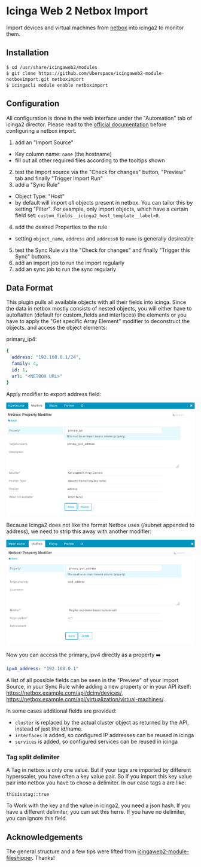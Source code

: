# Icinga Web 2 Netbox Import

Import devices and virtual machines from [netbox](https://github.com/digitalocean/netbox)
into icinga2 to monitor them.

## Installation

```shell
$ cd /usr/share/icingaweb2/modules
$ git clone https://github.com/Uberspace/icingaweb2-module-netboximport.git netboximport
$ icingacli module enable netboximport
```

## Configuration

All configuration is done in the web interface under the "Automation" tab of
icinga2 director. Please read to the [official documentation](https://www.icinga.com/docs/director/latest/doc/70-Import-and-Sync/)
before configuring a netbox import.

1. add an "Import Source"
  * Key column name: `name` (the hostname)
  * fill out all other required files according to the tooltips shown
2. test the Import source via the "Check for changes" button, "Preview" tab and finally "Trigger Import Run"
3. add a "Sync Rule"
  * Object Type: "Host"
  * by default will import _all_ objects present in netbox. You can tailor this by setting "Filter".
    For example, only import objects, which have a certain field set: `custom_fields__icinga2_host_template__label>0`.
4. add the desired Properties to the rule
  * setting `object_name`, `address` and `address6` to `name` is generally desireable
5. test the Sync Rule via the "Check for changes" and finally "Trigger this Sync" buttons.
6. add an import job to run the import regularly
7. add an sync job to run the sync regularly

## Data Format

This plugin pulls all available objects with all their fields into icinga. Since
the data in netbox mostly consists of nested objects, you will either have to autoflatten (default for custom_fields and interfaces) the elements or you have to apply the "Get specific Array Element" modifier to deconstruct the objects.
and access the object elements:

primary_ip4:
```yml
{
  address: "192.168.0.1/24",
  family: 4,
  id: 1,
  url: "<NETBOX URL>"
}
```

Apply modifier to export address field:

![Import source - Modifiers](doc/screenshot/import-modifier-1.png)

Because Icinga2 does not like the format Netbox uses (/subnet appended to address), we need to strip this away with another modifier:

![Import source - Modifiers](doc/screenshot/import-modifier-2.png)

Now you can access the primary_ipv4 directly as a property
:arrow_right:

```yml
ipv4_address: "192.168.0.1"
```

A list of all possible fields can be seen in the "Preview" of your Import Source,
in your Sync Rule while adding a new property or in your API itself: https://netbox.example.com/api/dcim/devices/,
https://netbox.example.com/api/virtualization/virtual-machines/.

In some cases additional fields are provided:

* `cluster` is replaced by the actual cluster object as returned by the API,
  instead of just the id/name.
* `interfaces` is added, so configured IP addresses can be reused in icinga
* `services` is added, so configured services can be reused in icinga

### Tag split delimiter
A Tag in netbox is only one value. But if your tags are imported by different hyperscaler, you have often a key value pair. So if you import this key value pair into netbox you have to chose a delimiter. In our case tags a are like:
````
thisisatag::true
````
To Work with the key and the value in icinga2, you need a json hash. If you have a different delimiter, you can set this herre.
If you have no delimiter, you can ignore this field.

## Acknowledgements

The general structure and a few tips were lifted from [icingaweb2-module-fileshipper](https://github.com/Icinga/icingaweb2-module-fileshipper).
Thanks!
